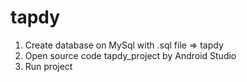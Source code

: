 # tapdy
1. Create database on MySql with .sql file => tapdy
2. Open source code tapdy_project by Android Studio
3. Run project 
